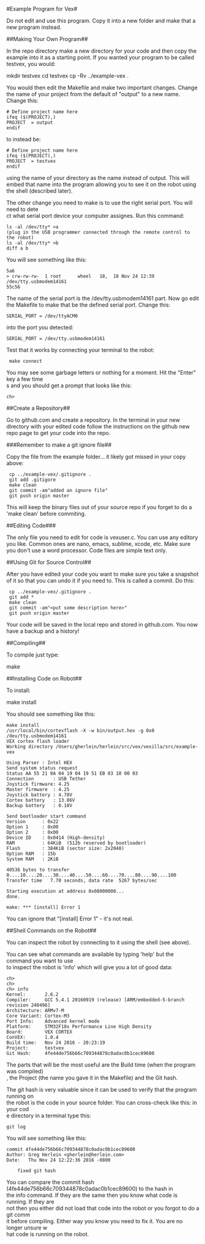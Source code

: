 #Example Program for Vex#

Do not edit and use this program.  Copy it into a new folder and make
that a new program instead.

##Making Your Own Program##

In the repo directory make a new directory for your code and then copy the example into it as a starting point.  If you wanted your program to be called testvex, you would:

   mkdir testvex
   cd testvex
   cp -Rv ../example-vex .

You would then edit the Makefile and make two important changes.
Change the name of your  project from the default of "output" to a new name.  Change this:

```
# Define project name here
ifeq ($(PROJECT),)
PROJECT  = output
endif
```

to instead be:

```
# Define project name here
ifeq ($(PROJECT),)
PROJECT  = testvex
endif
```

using the name of your directory as the name instead of output.  This
will embed that name into the program allowing you to see it on the robot using the shell (described later).

The other change you need to make is to use the right serial port.  You will need to dete\
ct what serial port device your computer assignes.  Run this command:

    ls -al /dev/tty* >a
    (plug in the USB programmer connected through the remote control to the robot)
    ls -al /dev/tty* >b
    diff a b

You will see something like this:

    5a6
    > crw-rw-rw-  1 root      wheel   18,  18 Nov 24 12:39 /dev/tty.usbmodem14161
    55c56

The name of the serial port is the /dev/tty.usbmodem14161 part.  Now
go edit the Makefile to make that be the defined serial port.  Change this:

```
SERIAL_PORT = /dev/ttyACM0
```

into the port you detected:

```
SERIAL_PORT = /dev/tty.usbmodem14161
```

Test that it works by connecting your terminal to the robot:

     make connect

You may see some garbage letters or nothing for a moment.  Hit the "Enter" key a few time\
s and you should get a prompt that looks like this:

    ch>

##Create a Repository##

Go to github.com and create a repository.  In the terminal in your new
directory with your edited code follow the instructions on the github
new repo page to get your code into the repo.

###Remember to make a git ignore file##

Copy the file from the example folder... it likely got missed in your
copy above:

     cp ../example-vex/.gitignore .
     git add .gitigore
     make clean
     git commit -am"added an ignore file"
     git push origin master

This will keep the binary files out of your source repo if you forget
to do a 'make clean' before commiting.

##Editing Code###

The only file you need to edit for code is vexuser.c.  You can use any
editory you like.  Common ones are nano, emacs, sublime, xcode, etc.  Make
sure you don't use a word processor.  Code files are simple text only.

##Using Git for Source Control##

After you have edited your code you want to make sure you take a
snapshot of it so that you can undo it if you need to.  This is called
a commit.  Do this:

     cp ../example-vex/.gitignore .
     git add *
     make clean
     git commit -am"<put some description here>"
     git push origin master

Your code will be saved in the local repo and stored in github.com.
You now have a backup and a history!

##Compiling##

To compile just type:

   make

##Installing Code on Robot##

To install:

   make install

You should see something like this:

```
make install
/usr/local/bin/cortexflash -X -w bin/output.hex -g 0x0 /dev/tty.usbmodem14161
VEX cortex flash loader
Working directory /Users/gherlein/herlein/src/vex/vexilla/src/example-vex

Using Parser : Intel HEX
Send system status request
Status AA 55 21 0A 04 19 04 19 51 EB 03 10 00 03 
Connection       : USB Tether
Joystick firmware: 4.25
Master firmware  : 4.25
Joystick battery : 4.78V
Cortex battery   : 13.86V
Backup battery   : 0.18V

Send bootloader start command
Version      : 0x22
Option 1     : 0x00
Option 2     : 0x00
Device ID    : 0x0414 (High-density)
RAM          : 64KiB  (512b reserved by bootloader)
Flash        : 384KiB (sector size: 2x2048)
Option RAM   : 15b
System RAM   : 2KiB

40536 bytes to transfer
0....10....20....30....40....50....60....70....80....90....100
Transfer time   7.70 seconds, data rate  5267 bytes/sec

Starting execution at address 0x08000000... 
done.

make: *** [install] Error 1
```

You can ignore that "[install] Error 1" - it's not real.

##Shell Commands on the Robot##

You can inspect the robot by connecting to it using the shell (see
above).

You can see what commands are available by typing 'help' but the command you want to use \
to inspect the robot is 'info' which will give you a lot of good data:

```
ch>
ch>
ch> info
Kernel:       2.6.2
Compiler:     GCC 5.4.1 20160919 (release) [ARM/embedded-5-branch revision 240496]
Architecture: ARMv7-M
Core Variant: Cortex-M3
Port Info:    Advanced kernel mode
Platform:     STM32F10x Performance Line High Density
Board:        VEX CORTEX
ConVEX:       1.0.4
Build time:   Nov 24 2016 - 20:23:19
Project:      testvex
Git Hash:     4fe44de756b66c709344878c0adac0b1cec89600
```

The parts that will be the most useful are the Build time (when the program was compiled)\
, the Project (the name you gave it in the Makefile) and the Git hash.

The git hash is very valuable since it can be used to verify that the program running on \
the robot is the code in your source folder.  You can cross-check like this:  in your cod\
e directory in a terminal type this:

    git log

You will see something like this:

```
commit 4fe44de756b66c709344878c0adac0b1cec89600
Author: Greg Herlein <gherlein@herlein.com>
Date:   Thu Nov 24 12:22:36 2016 -0800

    fixed git hash

```

You can compare the commit hash (4fe44de756b66c709344878c0adac0b1cec89600) to the hash in\
 the info command.  If they are the same then you know what code is running.  If they are\
 not then you either did not load that code into the robot or you forgot to do a git comm\
it before compiling.  Either way you know you need to fix it.  You are no longer unsure w\
hat code is running on the robot.

